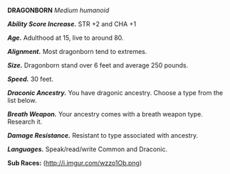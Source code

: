 __**DRAGONBORN**__
*Medium humanoid*

***Ability Score Increase.***
STR +2 and CHA +1

***Age.***
Adulthood at 15, live to around 80.

***Alignment.***
Most dragonborn tend to extremes.

***Size.***
Dragonborn stand over 6 feet and average 250 pounds.

***Speed.***
30 feet.

***Draconic Ancestry.***
You have dragonic ancestry. Choose a type from the list below.

***Breath Weapon.***
Your ancestry comes with a breath weapon type. Research it.

***Damage Resistance.***
Resistant to type associated with ancestry.

***Languages.***
Speak/read/write Common and Draconic. 

**Sub Races:**
(http://i.imgur.com/wzzo1Ob.png)
